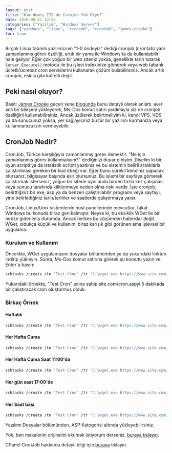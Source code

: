 ```yaml
---
layout: post
title: "Kim demiş IIS de Cronjob Yok Diye?"
date: 2010-08-21 12:02
categories: ["Yazilim", "Windows Server"]
tags: ["windows", "linux", "cronjob", "crontab", "james-crooke"]
toc: true
---
```


Birçok Linux tabanlı yazılımcının "1-0 öndeyiz" dediği cronjob (crontab) yani zamanlanmış görev özelliği, artık bir yama ile Windows'ta da kullanılabilir hale geliyor. Eğer çok yoğun bir web siteniz yoksa, genellikle tarih tutarak `Server.Execute()` metodu ile bu işlevi indexinize gömerek veya web tabanlı ücretli/ücretsiz cron servislerini kullanarak çözüm bulabilirsiniz. Ancak artık cronjob, eskisi gibi külfetli değil.

## Peki nasıl oluyor?
Basit: [James Crooke](https://www.jamescrooke.co.uk/) geçen sene [blogunda](https://www.jamescrooke.co.uk/blog/10/cron-for-windows-iis/) bunu detaylı olarak anlattı. `WGet` adlı bir bileşeni yükleyerek, Ms-Dos komut satırı yardımıyla siz de cronjob özelliğini kullanabilirsiniz. Ancak üzülerek belirtmeliyim ki, kendi VPS, VDS ya da sunucunuz yoksa, yer sağlayıcınız bu tür bir yazılımı kurmanıza veya kullanmanıza izin vermeyebilir.

## CronJob Nedir?
CronJob, Türkçe karşılığıyla zamanlanmış görev demektir. "Ne için zamanlanmış görev kullanmalıyım?" dediğinizi duyar gibiyim. Diyelim ki bir oyun scripti ya da istatistik scripti yazdınız ve bu sistemin belirli aralıklarla çalıştırılması gereken bir kod öbeği var. Eğer bunu sürekli kendiniz yapacak olursanız, bilgisayar başında esir olursunuz. Bu işlemi bir sayfaya gömerek çalıştırmak isterseniz, yoğun bir sitede aynı anda birden fazla kez çalışması veya sunucu tarafında kilitlenmeye neden olma riski vardır. İşte cronjob, belirttiğiniz bir exe, asp ya da benzeri çalıştırılabilir programı veya sayfayı, yine belirlediğiniz tarih/tarihler ve saatlerde çalıştırmaya yarar.

CronJob, Linux/Unix sistemlerde host panellerinde mevcuttur, fakat Windows bu konuda biraz geri kalmıştır. Neyse ki, bu eksiklik WGet ile bir nebze giderilmiş durumda. Ancak herkes bu çözümden haberdar değil. WGet, oldukça küçük ve kullanımı biraz karışık gibi görünen ama işlevsel bir uygulama.

### Kurulum ve Kullanım

Öncelikle, WGet uygulamasını dosyalar bölümünden ya da yukarıdaki linkten indirip yükleyin. Sonra, Ms-Dos komut satırına girerek şu komutu yazın ve Enter'a basın:

```bash
schtasks /create /tn "Test Cron" /tr "C:\wget.exe https://www.site.com/cron.asp" /sc minute /mo 5 /ru "System"
```

Yukarıdaki örnekte, "Test Cron" adına sahip site.com/cron.aspyi 5 dakikada bir çalıştıracak cron oluşturmuş olduk.

### Birkaç Örnek

#### Haftalık
```bash
schtasks /create /tn "Test Cron" /tr "C:\wget.exe https://www.site.com/cron.asp" /sc weekly /ru "System"
```

#### Her Hafta Cuma
```bash
schtasks /create /tn "Test Cron" /tr "C:\wget.exe https://www.site.com/cron.asp" /sc weekly /d FRI /ru "System"
```

#### Her Hafta Cuma Saat 11:00'da
```bash
schtasks /create /tn "Test Cron" /tr "C:\wget.exe https://www.site.com/cron.asp" /sc weekly /st 11:00:00 /d FRI /ru "System"
```

#### Her gün saat 17:00'de
```bash
schtasks /create /tn "Test Cron" /tr "C:\wget.exe https://www.site.com/cron.asp" /sc daily /st 17:00:00 /ru "System"
```

#### Her Saat başı
```bash
schtasks /create /tn "Test Cron" /tr "C:\wget.exe https://www.site.com/cron.asp" /sc hourly /st 00:00:00 /ru "System"
```

Yazılımı Dosyalar bölümünden, ASP Kategorisi altında yükleyebilirsiniz.

Yok, ben makalenin orijinalini okumak istiyorum derseniz, [buraya tıklayın](https://www.jamescrooke.co.uk/blog/10/cron-for-windows-iis/).

CPanel CronJob hakkında detaylı bilgi için [buraya](https://www.bilgiportal.com/v1/idx/52/2888/Hosting/makale/cPanel-Cron-Jobs-Nedir-Nasl-Kullanlr-.html) tıklayın.